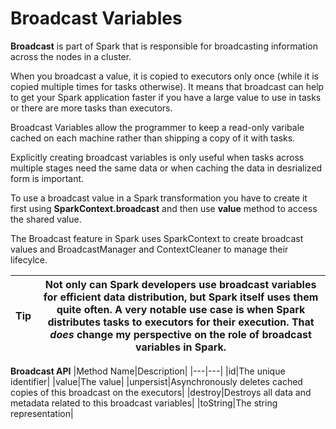 # Broadcast Variables

**Broadcast** is part of Spark that is responsible for broadcasting information across the nodes in a cluster.

When you broadcast a value, it is copied to executors only once (while it is copied multiple times for tasks otherwise). It means that broadcast can help to get your Spark application faster if you have a large value to use in tasks or there are more tasks than executors.

Broadcast Variables allow the programmer to keep a read-only varibale cached on each machine rather than shipping a copy of it with tasks.

Explicitly creating broadcast variables is only useful when tasks across multiple stages need the same data or when caching the data in desrialized form is important.

To use a broadcast value in a Spark transformation you have to create it first using **SparkContext.broadcast** and then use **value** method to access the shared value. 

The Broadcast feature in Spark uses SparkContext to create broadcast values and BroadcastManager and ContextCleaner to manage their lifecylce.

|Tip|Not only can Spark developers use broadcast variables for efficient data distribution, but Spark itself uses them quite often. A very notable use case is when Spark distributes tasks to executors for their execution. That *does* change my perspective on the role of broadcast variables in Spark.|
|---|---|

**Broadcast API**
|Method Name|Description|
|---|---|
|id|The unique identifier|
|value|The value|
|unpersist|Asynchronously deletes cached copies of this broadcast on the executors|
|destroy|Destroys all data and metadata related to this broadcast variables|
|toString|The string representation|


